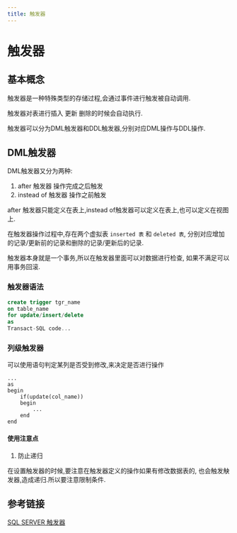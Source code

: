 ```yaml
---
title: 触发器
---
```


# 触发器

## 基本概念

触发器是一种特殊类型的存储过程,会通过事件进行触发被自动调用.

触发器对表进行插入 更新 删除的时候会自动执行.

触发器可以分为DML触发器和DDL触发器,分别对应DML操作与DDL操作.

## DML触发器

DML触发器又分为两种:
1. after 触发器 操作完成之后触发
2. instead of 触发器 操作之前触发

after 触发器只能定义在表上,instead of触发器可以定义在表上,也可以定义在视图上.

在触发器操作过程中,存在两个虚拟表 `inserted 表` 和 `deleted 表`,
分别对应增加的记录/更新前的记录和删除的记录/更新后的记录.

触发器本身就是一个事务,所以在触发器里面可以对数据进行检查,
如果不满足可以用事务回滚.

### 触发器语法

```sql
create trigger tgr_name
on table_name
for update/insert/delete
as
Transact-SQL code...
```

### 列级触发器

可以使用语句判定某列是否受到修改,来决定是否进行操作
```tsql
...
as
begin
    if(update(col_name))
    begin
        ...
    end
end
```

#### 使用注意点

1. 防止递归

在设置触发器的时候,要注意在触发器定义的操作如果有修改数据表的,
也会触发觖发器,造成递归.所以要注意限制条件.

## 参考链接

[SQL SERVER 触发器](https://www.cnblogs.com/hoojo/archive/2011/07/20/2111316.html)
